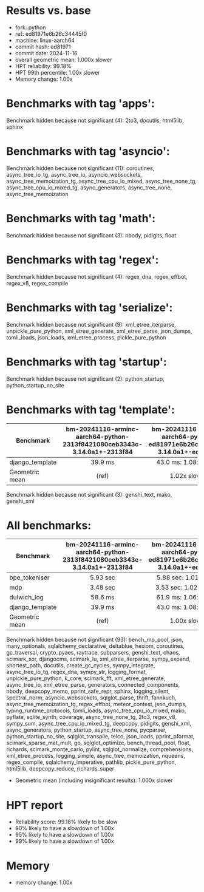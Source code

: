 # Results vs. base

- fork: python
- ref: ed81971e6b26c34445f0
- machine: linux-aarch64
- commit hash: ed81971
- commit date: 2024-11-16
- overall geometric mean: 1.000x slower
- HPT reliability: 99.18%
- HPT 99th percentile: 1.00x slower
- Memory change: 1.00x

Benchmarks with tag 'apps':
===========================

Benchmark hidden because not significant (4): 2to3, docutils, html5lib, sphinx

Benchmarks with tag 'asyncio':
==============================

Benchmark hidden because not significant (11): coroutines, async_tree_io_tg, async_tree_io, asyncio_websockets, async_tree_memoization_tg, async_tree_cpu_io_mixed, async_tree_none_tg, async_tree_cpu_io_mixed_tg, async_generators, async_tree_none, async_tree_memoization

Benchmarks with tag 'math':
===========================

Benchmark hidden because not significant (3): nbody, pidigits, float

Benchmarks with tag 'regex':
============================

Benchmark hidden because not significant (4): regex_dna, regex_effbot, regex_v8, regex_compile

Benchmarks with tag 'serialize':
================================

Benchmark hidden because not significant (9): xml_etree_iterparse, unpickle_pure_python, xml_etree_generate, xml_etree_parse, json_dumps, tomli_loads, json_loads, xml_etree_process, pickle_pure_python

Benchmarks with tag 'startup':
==============================

Benchmark hidden because not significant (2): python_startup, python_startup_no_site

Benchmarks with tag 'template':
===============================

| Benchmark       | bm-20241116-arminc-aarch64-python-2313f8421080ceb3343c-3.14.0a1+-2313f84 | bm-20241116-arminc-aarch64-python-ed81971e6b26c34445f0-3.14.0a1+-ed81971 |
|-----------------|:------------------------------------------------------------------------:|:------------------------------------------------------------------------:|
| django_template | 39.9 ms                                                                  | 43.0 ms: 1.08x slower                                                    |
| Geometric mean  | (ref)                                                                    | 1.02x slower                                                             |

Benchmark hidden because not significant (3): genshi_text, mako, genshi_xml

All benchmarks:
===============

| Benchmark       | bm-20241116-arminc-aarch64-python-2313f8421080ceb3343c-3.14.0a1+-2313f84 | bm-20241116-arminc-aarch64-python-ed81971e6b26c34445f0-3.14.0a1+-ed81971 |
|-----------------|:------------------------------------------------------------------------:|:------------------------------------------------------------------------:|
| bpe_tokeniser   | 5.93 sec                                                                 | 5.88 sec: 1.01x faster                                                   |
| mdp             | 3.48 sec                                                                 | 3.53 sec: 1.02x slower                                                   |
| dulwich_log     | 58.6 ms                                                                  | 61.9 ms: 1.06x slower                                                    |
| django_template | 39.9 ms                                                                  | 43.0 ms: 1.08x slower                                                    |
| Geometric mean  | (ref)                                                                    | 1.00x slower                                                             |

Benchmark hidden because not significant (93): bench_mp_pool, json, many_optionals, sqlalchemy_declarative, deltablue, hexiom, coroutines, gc_traversal, crypto_pyaes, raytrace, subparsers, genshi_text, chaos, scimark_sor, djangocms, scimark_lu, xml_etree_iterparse, sympy_expand, shortest_path, docutils, create_gc_cycles, sympy_integrate, async_tree_io_tg, regex_dna, sympy_str, logging_format, unpickle_pure_python, k_core, scimark_fft, xml_etree_generate, async_tree_io, xml_etree_parse, generators, connected_components, nbody, deepcopy_memo, pprint_safe_repr, sphinx, logging_silent, spectral_norm, asyncio_websockets, sqlglot_parse, thrift, fannkuch, async_tree_memoization_tg, regex_effbot, meteor_contest, json_dumps, typing_runtime_protocols, tomli_loads, async_tree_cpu_io_mixed, mako, pyflate, sqlite_synth, coverage, async_tree_none_tg, 2to3, regex_v8, sympy_sum, async_tree_cpu_io_mixed_tg, deepcopy, pidigits, genshi_xml, async_generators, python_startup, async_tree_none, pycparser, python_startup_no_site, sqlglot_transpile, telco, json_loads, pprint_pformat, scimark_sparse_mat_mult, go, sqlglot_optimize, bench_thread_pool, float, richards, scimark_monte_carlo, pylint, sqlglot_normalize, comprehensions, xml_etree_process, logging_simple, async_tree_memoization, nqueens, regex_compile, sqlalchemy_imperative, pathlib, pickle_pure_python, html5lib, deepcopy_reduce, richards_super

- Geometric mean (including insignificant results): 1.000x slower
# HPT report

- Reliability score: 99.18% likely to be slow
- 90% likely to have a slowdown of 1.00x
- 95% likely to have a slowdown of 1.00x
- 99% likely to have a slowdown of 1.00x

# Memory
- memory change: 1.00x